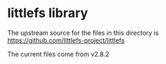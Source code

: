 littlefs library
================

The upstream source for the files in this directory is
https://github.com/littlefs-project/littlefs

The current files come from v2.8.2
